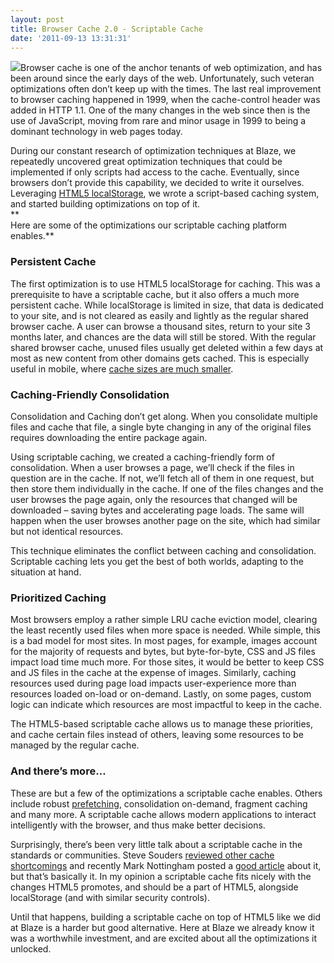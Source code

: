 ```yaml
---
layout: post
title: Browser Cache 2.0 - Scriptable Cache
date: '2011-09-13 13:31:31'
---
```



![](http://www.blaze.io/wp-content/uploads/2011/09/html5.jpg)Browser cache is one of the anchor tenants of web optimization, and has been around since the early days of the web. Unfortunately, such veteran optimizations often don’t keep up with the times. The last real improvement to browser caching happened in 1999, when the cache-control header was added in HTTP 1.1. One of the many changes in the web since then is the use of JavaScript, moving from rare and minor usage in 1999 to being a dominant technology in web pages today.  
  
 During our constant research of optimization techniques at Blaze, we repeatedly uncovered great optimization techniques that could be implemented if only scripts had access to the cache. Eventually, since browsers don’t provide this capability, we decided to write it ourselves. Leveraging [HTML5 localStorage](http://dev.w3.org/html5/webstorage/), we wrote a script-based caching system, and started building optimizations on top of it.  
**  
 Here are some of the optimizations our scriptable caching platform enables.**

### Persistent Cache

The first optimization is to use HTML5 localStorage for caching. This was a prerequisite to have a scriptable cache, but it also offers a much more persistent cache. While localStorage is limited in size, that data is dedicated to your site, and is not cleared as easily and lightly as the regular shared browser cache. A user can browse a thousand sites, return to your site 3 months later, and chances are the data will still be stored. With the regular shared browser cache, unused files usually get deleted within a few days at most as new content from other domains gets cached. This is especially useful in mobile, where [cache sizes are much smaller](http://www.blaze.io/mobile/understanding-mobile-cache-sizes/).

### Caching-Friendly Consolidation

Consolidation and Caching don’t get along. When you consolidate multiple files and cache that file, a single byte changing in any of the original files requires downloading the entire package again.

Using scriptable caching, we created a caching-friendly form of consolidation. When a user browses a page, we’ll check if the files in question are in the cache. If not, we’ll fetch all of them in one request, but then store them individually in the cache. If one of the files changes and the user browses the page again, only the resources that changed will be downloaded – saving bytes and accelerating page loads. The same will happen when the user browses another page on the site, which had similar but not identical resources.

This technique eliminates the conflict between caching and consolidation. Scriptable caching lets you get the best of both worlds, adapting to the situation at hand.

### Prioritized Caching

Most browsers employ a rather simple LRU cache eviction model, clearing the least recently used files when more space is needed. While simple, this is a bad model for most sites. In most pages, for example, images account for the majority of requests and bytes, but byte-for-byte, CSS and JS files impact load time much more. For those sites, it would be better to keep CSS and JS files in the cache at the expense of images. Similarly, caching resources used during page load impacts user-experience more than resources loaded on-load or on-demand. Lastly, on some pages, custom logic can indicate which resources are most impactful to keep in the cache.

The HTML5-based scriptable cache allows us to manage these priorities, and cache certain files instead of others, leaving some resources to be managed by the regular cache.

### And there’s more…

These are but a few of the optimizations a scriptable cache enables. Others include robust [prefetching](http://www.blaze.io/technical/whiteboard-video-pre-fetching-anticipating-the-users-next-click/), consolidation on-demand, fragment caching and many more. A scriptable cache allows modern applications to interact intelligently with the browser, and thus make better decisions.

Surprisingly, there’s been very little talk about a scriptable cache in the standards or communities. Steve Souders [reviewed other cache shortcomings](http://www.stevesouders.com/blog/2010/04/26/call-to-improve-browser-caching/) and recently Mark Nottingham posted a [good article](http://www.mnot.net/blog/2011/08/28/better_browser_caching) about it, but that’s basically it. In my opinion a scriptable cache fits nicely with the changes HTML5 promotes, and should be a part of HTML5, alongside localStorage (and with similar security controls).

Until that happens, building a scriptable cache on top of HTML5 like we did at Blaze is a harder but good alternative. Here at Blaze we already know it was a worthwhile investment, and are excited about all the optimizations it unlocked.



